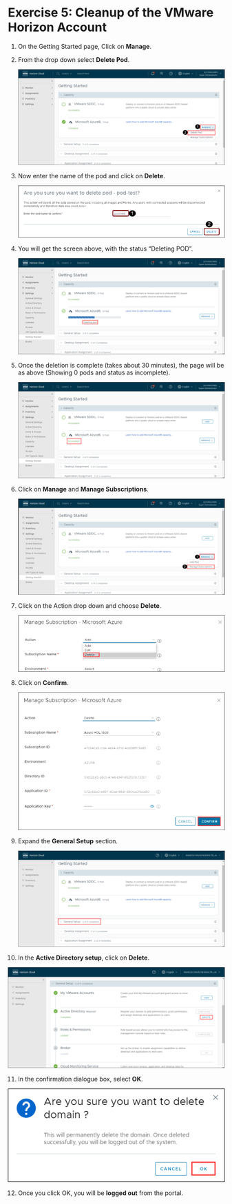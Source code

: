 # **Exercise 5: Cleanup of the VMware Horizon Account**


1. On the Getting Started page, Click on **Manage**.

2. From the drop down select **Delete Pod**.

   ![ws name.](media/us48.png)
   

3. Now enter the name of the pod and click on **Delete**.

   ![ws name.](media/us49.png)

4. You will get the screen above, with the status “Deleting POD”.

   ![ws name.](media/dp3.png)
   

5. Once the deletion is complete (takes about 30 minutes), the page will be as above (Showing 0 pods and status as incomplete).

   ![ws name.](media/dp4.png)

6. Click on **Manage** and **Manage Subscriptions**.

   ![ws name.](media/us50.png)
   

7. Click on the Action drop down and choose **Delete**.

   ![ws name.](media/dp6.png)
   

8. Click on **Confirm**.

   ![ws name.](media/dp7.png)
   

9. Expand the **General Setup** section.

   ![ws name.](media/dp8.png)
   

10. In the **Active Directory setup**, click on **Delete**.

   ![ws name.](media/dp9.png)
   

11. In the confirmation dialogue box, select **OK**.

   ![ws name.](media/dp10.png)
   


12. Once you click OK, you will be **logged out** from the portal. 
   
